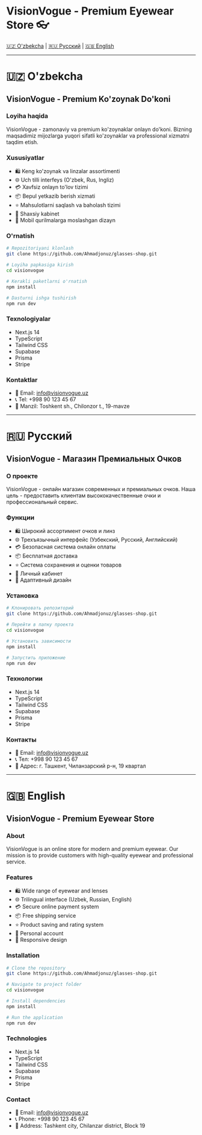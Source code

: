 # VisionVogue - Premium Eyewear Store 👓

[🇺🇿 O'zbekcha](#ozbekcha) | [🇷🇺 Русский](#русский) | [🇬🇧 English](#english)

---

# 🇺🇿 O'zbekcha

## VisionVogue - Premium Ko'zoynak Do'koni

### Loyiha haqida
VisionVogue - zamonaviy va premium ko'zoynaklar onlayn do'koni. Bizning maqsadimiz mijozlarga yuqori sifatli ko'zoynaklar va professional xizmatni taqdim etish.

### Xususiyatlar
- 🛍️ Keng ko'zoynak va linzalar assortimenti
- 🌐 Uch tilli interfeys (O'zbek, Rus, Ingliz)
- 💳 Xavfsiz onlayn to'lov tizimi
- 📦 Bepul yetkazib berish xizmati
- ⭐ Mahsulotlarni saqlash va baholash tizimi
- 👤 Shaxsiy kabinet
- 📱 Mobil qurilmalarga moslashgan dizayn

### O'rnatish
```bash
# Repozitoriyani klonlash
git clone https://github.com/Ahmadjonuz/glasses-shop.git

# Loyiha papkasiga kirish
cd visionvogue

# Kerakli paketlarni o'rnatish
npm install

# Dasturni ishga tushirish
npm run dev
```

### Texnologiyalar
- Next.js 14
- TypeScript
- Tailwind CSS
- Supabase
- Prisma
- Stripe

### Kontaktlar
- 📧 Email: info@visionvogue.uz
- 📞 Tel: +998 90 123 45 67
- 📍 Manzil: Toshkent sh., Chilonzor t., 19-mavze

---

# 🇷🇺 Русский

## VisionVogue - Магазин Премиальных Очков

### О проекте
VisionVogue - онлайн магазин современных и премиальных очков. Наша цель - предоставить клиентам высококачественные очки и профессиональный сервис.

### Функции
- 🛍️ Широкий ассортимент очков и линз
- 🌐 Трехъязычный интерфейс (Узбекский, Русский, Английский)
- 💳 Безопасная система онлайн оплаты
- 📦 Бесплатная доставка
- ⭐ Система сохранения и оценки товаров
- 👤 Личный кабинет
- 📱 Адаптивный дизайн

### Установка
```bash
# Клонировать репозиторий
git clone https://github.com/Ahmadjonuz/glasses-shop.git

# Перейти в папку проекта
cd visionvogue

# Установить зависимости
npm install

# Запустить приложение
npm run dev
```

### Технологии
- Next.js 14
- TypeScript
- Tailwind CSS
- Supabase
- Prisma
- Stripe

### Контакты
- 📧 Email: info@visionvogue.uz
- 📞 Тел: +998 90 123 45 67
- 📍 Адрес: г. Ташкент, Чиланзарский р-н, 19 квартал

---

# 🇬🇧 English

## VisionVogue - Premium Eyewear Store

### About
VisionVogue is an online store for modern and premium eyewear. Our mission is to provide customers with high-quality eyewear and professional service.

### Features
- 🛍️ Wide range of eyewear and lenses
- 🌐 Trilingual interface (Uzbek, Russian, English)
- 💳 Secure online payment system
- 📦 Free shipping service
- ⭐ Product saving and rating system
- 👤 Personal account
- 📱 Responsive design

### Installation
```bash
# Clone the repository
git clone https://github.com/Ahmadjonuz/glasses-shop.git

# Navigate to project folder
cd visionvogue

# Install dependencies
npm install

# Run the application
npm run dev
```

### Technologies
- Next.js 14
- TypeScript
- Tailwind CSS
- Supabase
- Prisma
- Stripe

### Contact
- 📧 Email: info@visionvogue.uz
- 📞 Phone: +998 90 123 45 67
- 📍 Address: Tashkent city, Chilanzar district, Block 19 
